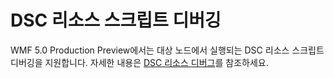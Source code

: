 # DSC 리소스 스크립트 디버깅
WMF 5.0 Production Preview에서는 대상 노드에서 실행되는 DSC 리소스 스크립트 디버깅을 지원합니다. 자세한 내용은 [DSC 리소스 디버그](https://msdn.microsoft.com/powershell/dsc/debugresource)를 참조하세요.

<!--HONumber=Aug16_HO3-->


